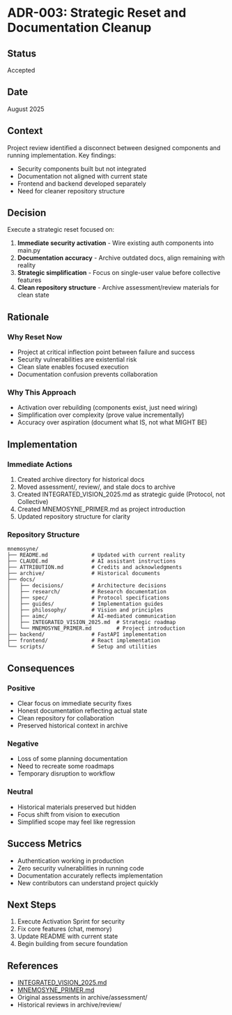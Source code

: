 # ADR-003: Strategic Reset and Documentation Cleanup

## Status
Accepted

## Date
August 2025

## Context
Project review identified a disconnect between designed components and running implementation. Key findings:
- Security components built but not integrated
- Documentation not aligned with current state
- Frontend and backend developed separately
- Need for cleaner repository structure

## Decision
Execute a strategic reset focused on:
1. **Immediate security activation** - Wire existing auth components into main.py
2. **Documentation accuracy** - Archive outdated docs, align remaining with reality
3. **Strategic simplification** - Focus on single-user value before collective features
4. **Clean repository structure** - Archive assessment/review materials for clean state

## Rationale

### Why Reset Now
- Project at critical inflection point between failure and success
- Security vulnerabilities are existential risk
- Clean slate enables focused execution
- Documentation confusion prevents collaboration

### Why This Approach
- Activation over rebuilding (components exist, just need wiring)
- Simplification over complexity (prove value incrementally)
- Accuracy over aspiration (document what IS, not what MIGHT BE)

## Implementation

### Immediate Actions
1. Created archive directory for historical docs
2. Moved assessment/, review/, and stale docs to archive
3. Created INTEGRATED_VISION_2025.md as strategic guide (Protocol, not Collective)
4. Created MNEMOSYNE_PRIMER.md as project introduction
5. Updated repository structure for clarity

### Repository Structure
```
mnemosyne/
├── README.md              # Updated with current reality
├── CLAUDE.md              # AI assistant instructions
├── ATTRIBUTION.md         # Credits and acknowledgments
├── archive/               # Historical documents
├── docs/
│   ├── decisions/         # Architecture decisions
│   ├── research/          # Research documentation
│   ├── spec/              # Protocol specifications
│   ├── guides/            # Implementation guides
│   ├── philosophy/        # Vision and principles
│   ├── aimc/              # AI-mediated communication
│   ├── INTEGRATED_VISION_2025.md  # Strategic roadmap
│   └── MNEMOSYNE_PRIMER.md        # Project introduction
├── backend/               # FastAPI implementation
├── frontend/              # React implementation
└── scripts/               # Setup and utilities
```

## Consequences

### Positive
- Clear focus on immediate security fixes
- Honest documentation reflecting actual state
- Clean repository for collaboration
- Preserved historical context in archive

### Negative
- Loss of some planning documentation
- Need to recreate some roadmaps
- Temporary disruption to workflow

### Neutral
- Historical materials preserved but hidden
- Focus shift from vision to execution
- Simplified scope may feel like regression

## Success Metrics
- Authentication working in production
- Zero security vulnerabilities in running code
- Documentation accurately reflects implementation
- New contributors can understand project quickly

## Next Steps
1. Execute Activation Sprint for security
2. Fix core features (chat, memory)
3. Update README with current state
4. Begin building from secure foundation

## References
- [INTEGRATED_VISION_2025.md](../INTEGRATED_VISION_2025.md)
- [MNEMOSYNE_PRIMER.md](../MNEMOSYNE_PRIMER.md)
- Original assessments in archive/assessment/
- Historical reviews in archive/review/